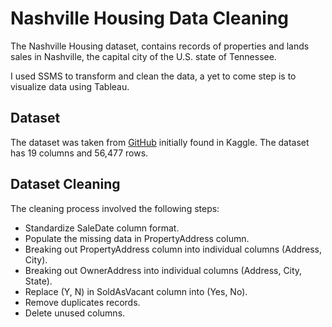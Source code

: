 # Nashville Housing Data Cleaning 

The Nashville Housing dataset, contains records of properties and lands sales in Nashville, the capital city of the U.S. state of Tennessee.

I used SSMS to transform and clean the data, a yet to come step is to visualize data using Tableau.  

## Dataset
The dataset was taken from [GitHub](https://github.com/AlexTheAnalyst/PortfolioProjects/blob/main/Nashville%20Housing%20Data%20for%20Data%20Cleaning.xlsx) initially found in Kaggle. The dataset has 19 columns and 56,477 rows.


## Dataset Cleaning
The cleaning process involved the following steps:
- Standardize SaleDate column format.
- Populate the missing data in PropertyAddress column.
- Breaking out PropertyAddress column into individual columns (Address, City).
- Breaking out OwnerAddress into individual columns (Address, City, State).
- Replace (Y, N) in SoldAsVacant column into (Yes, No).
- Remove duplicates records.
- Delete unused columns.




